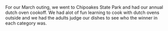 For our March outing, we went to Chipoakes State Park and had our annual dutch oven cookoff. We had alot of fun learning to cook with dutch ovens outside and we had the adults judge our dishes to see who the winner in each category was.
